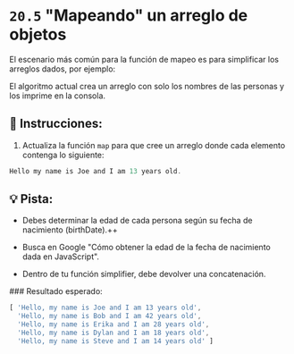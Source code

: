 # `20.5` "Mapeando" un arreglo de objetos

El escenario más común para la función de mapeo es para simplificar los arreglos dados, por ejemplo:

El algoritmo actual crea un arreglo con solo los nombres de las personas y los imprime en la consola.

## 📝 Instrucciones:

1. Actualiza la función `map` para que cree un arreglo donde cada elemento contenga lo siguiente:

```js
Hello my name is Joe and I am 13 years old.
```

## 💡 Pista:

+ Debes determinar la edad de cada persona según su fecha de nacimiento (birthDate).++

+ Busca en Google "Cómo obtener la edad de la fecha de nacimiento dada en JavaScript".

+ Dentro de tu función simplifier, debe devolver una concatenación.


### Resultado esperado:

```js
[ 'Hello, my name is Joe and I am 13 years old',
  'Hello, my name is Bob and I am 42 years old',
  'Hello, my name is Erika and I am 28 years old',
  'Hello, my name is Dylan and I am 18 years old',
  'Hello, my name is Steve and I am 14 years old' ]
```


